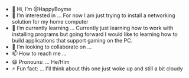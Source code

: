 - 👋 Hi, I’m @HappyBoyme
- 👀 I’m interested in ... For now I am just trying to install a networking solution for my home computer
- 🌱 I’m currently learning ... Currently just learning how to work with installing programs but going forward I would like to learning how to build applications that support gaming on the PC.
- 💞️ I’m looking to collaborate on ...
- 📫 How to reach me ...
- 😄 Pronouns: ... He/Him
- ⚡ Fun fact: ... I'll think about this one just woke up and still a bit cloudy

<!---
HappyBoyme/HappyBoyme is a ✨ special ✨ repository because its `README.md` (this file) appears on your GitHub profile.
You can click the Preview link to take a look at your changes.
--->
